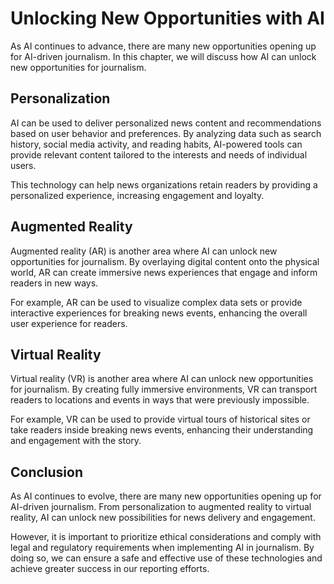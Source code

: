 Unlocking New Opportunities with AI
========================================================================================================

As AI continues to advance, there are many new opportunities opening up for AI-driven journalism. In this chapter, we will discuss how AI can unlock new opportunities for journalism.

Personalization
---------------

AI can be used to deliver personalized news content and recommendations based on user behavior and preferences. By analyzing data such as search history, social media activity, and reading habits, AI-powered tools can provide relevant content tailored to the interests and needs of individual users.

This technology can help news organizations retain readers by providing a personalized experience, increasing engagement and loyalty.

Augmented Reality
-----------------

Augmented reality (AR) is another area where AI can unlock new opportunities for journalism. By overlaying digital content onto the physical world, AR can create immersive news experiences that engage and inform readers in new ways.

For example, AR can be used to visualize complex data sets or provide interactive experiences for breaking news events, enhancing the overall user experience for readers.

Virtual Reality
---------------

Virtual reality (VR) is another area where AI can unlock new opportunities for journalism. By creating fully immersive environments, VR can transport readers to locations and events in ways that were previously impossible.

For example, VR can be used to provide virtual tours of historical sites or take readers inside breaking news events, enhancing their understanding and engagement with the story.

Conclusion
----------

As AI continues to evolve, there are many new opportunities opening up for AI-driven journalism. From personalization to augmented reality to virtual reality, AI can unlock new possibilities for news delivery and engagement.

However, it is important to prioritize ethical considerations and comply with legal and regulatory requirements when implementing AI in journalism. By doing so, we can ensure a safe and effective use of these technologies and achieve greater success in our reporting efforts.
